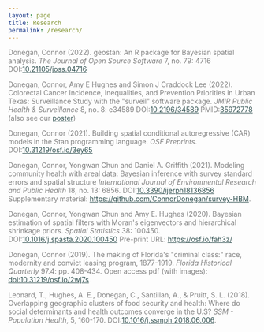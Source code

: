 ```yaml
---
layout: page
title: Research
permalink: /research/
---
```


<p style="color:Gray">Donegan, Connor (2022). geostan: An R package for Bayesian spatial analysis. <em>The Journal of Open Source Software</em> 7, no. 79: 4716 DOI:<a style="color:DarkSlateGray" href="https://doi.org/10.21105/joss.04716">10.21105/joss.04716</a></p>

<p style="color:Gray">Donegan, Connor, Amy E Hughes and Simon J Craddock Lee (2022). Colorectal Cancer Incidence, Inequalities, and Prevention Priorities in Urban Texas: Surveillance Study with the "surveil" software package. <em>JMIR Public Health & Surveillance</em> 8, no. 8: e34589 DOI:<a style="color:DarkSlateGray" href="https://doi.org/10.2196/34589">10.2196/34589</a> PMID:<a style="color:DarkSlateGray" href="https://pubmed.ncbi.nlm.nih.gov/35972778/a">35972778</a> (also see our <a style="color:DarkSlateGray" href="{{ site.baseurl }}/surveil-poster/">poster</a>)</p>

<p style="color:Gray">Donegan, Connor (2021). Building spatial conditional autoregressive (CAR) models in the Stan programming language. <em>OSF Preprints</em>. DOI:<a style="color:DarkSlateGray" href="https://osf.io/3ey65/">10.31219/osf.io/3ey65</a></p>

<p style="color:Gray">Donegan, Connor, Yongwan Chun and Daniel A. Griffith (2021). Modeling community health with areal data: Bayesian inference with survey standard errors and spatial structure <em>International Journal of Environmental Research and Public Health</em> 18, no. 13: 6856. DOI:<a style="color:DarkSlateGray" href="https://doi.org/10.3390/ijerph18136856">10.3390/ijerph18136856</a> Supplementary material: <a style="color:DarkSlateGray" href="https://github.com/ConnorDonegan/survey-HBM">https://github.com/ConnorDonegan/survey-HBM</a>.</p>

<p style="color:Gray">Donegan, Connor, Yongwan Chun and Amy E. Hughes (2020). Bayesian estimation of spatial filters with Moran's eigenvectors and hierarchical shrinkage priors. <em>Spatial Statistics</em> 38: 100450. DOI:<a style="color:DarkSlateGray" href="https://doi.org/10.1016/j.spasta.2020.100450">10.1016/j.spasta.2020.100450</a> Pre-print URL: <a style="color:DarkSlateGray" href="https://osf.io/fah3z">https://osf.io/fah3z/</a></p>

<p style="color:Gray">Donegan, Connor (2019). The making of Florida's "criminal class:" race, modernity and convict leasing program, 1877-1919. <em>Florida Historical Quarterly</em> 97.4: pp. 408-434. Open access pdf (with images): <a style="color:DarkSlateGray" href="https://doi.org/10.31219/osf.io/2wj7s" download>doi:10.31219/osf.io/2wj7s</a></p>

<p style="color:Gray">Leonard, T., Hughes, A. E., Donegan, C., Santillan, A., &amp; Pruitt, S. L. (2018). Overlapping geographic clusters of food security and health: Where do social determinants and health outcomes converge in the U.S? <em>SSM - Population Health</em>, 5, 160-170. DOI:<a style="color:DarkSlateGray" href="https://doi.org/10.1016/j.ssmph.2018.06.006">10.1016/j.ssmph.2018.06.006</a>.</p>


